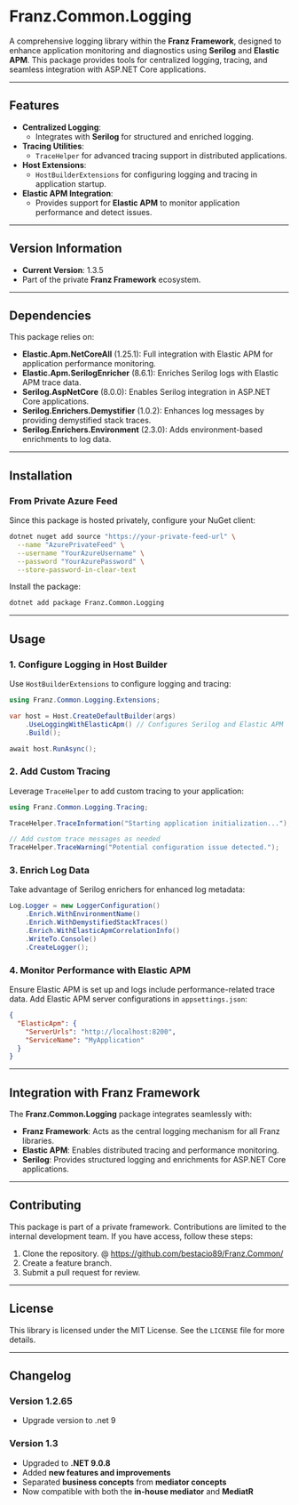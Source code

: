 ﻿# **Franz.Common.Logging**

A comprehensive logging library within the **Franz Framework**, designed to enhance application monitoring and diagnostics using **Serilog** and **Elastic APM**. This package provides tools for centralized logging, tracing, and seamless integration with ASP.NET Core applications.

---

## **Features**

- **Centralized Logging**:
  - Integrates with **Serilog** for structured and enriched logging.
- **Tracing Utilities**:
  - `TraceHelper` for advanced tracing support in distributed applications.
- **Host Extensions**:
  - `HostBuilderExtensions` for configuring logging and tracing in application startup.
- **Elastic APM Integration**:
  - Provides support for **Elastic APM** to monitor application performance and detect issues.

---

## **Version Information**

- **Current Version**:  1.3.5
- Part of the private **Franz Framework** ecosystem.

---

## **Dependencies**

This package relies on:
- **Elastic.Apm.NetCoreAll** (1.25.1): Full integration with Elastic APM for application performance monitoring.
- **Elastic.Apm.SerilogEnricher** (8.6.1): Enriches Serilog logs with Elastic APM trace data.
- **Serilog.AspNetCore** (8.0.0): Enables Serilog integration in ASP.NET Core applications.
- **Serilog.Enrichers.Demystifier** (1.0.2): Enhances log messages by providing demystified stack traces.
- **Serilog.Enrichers.Environment** (2.3.0): Adds environment-based enrichments to log data.

---

## **Installation**

### **From Private Azure Feed**
Since this package is hosted privately, configure your NuGet client:

```bash
dotnet nuget add source "https://your-private-feed-url" \
  --name "AzurePrivateFeed" \
  --username "YourAzureUsername" \
  --password "YourAzurePassword" \
  --store-password-in-clear-text
```

Install the package:

```bash
dotnet add package Franz.Common.Logging  
```

---

## **Usage**

### **1. Configure Logging in Host Builder**

Use `HostBuilderExtensions` to configure logging and tracing:

```csharp
using Franz.Common.Logging.Extensions;

var host = Host.CreateDefaultBuilder(args)
    .UseLoggingWithElasticApm() // Configures Serilog and Elastic APM
    .Build();

await host.RunAsync();
```

### **2. Add Custom Tracing**

Leverage `TraceHelper` to add custom tracing to your application:

```csharp
using Franz.Common.Logging.Tracing;

TraceHelper.TraceInformation("Starting application initialization...");

// Add custom trace messages as needed
TraceHelper.TraceWarning("Potential configuration issue detected.");
```

### **3. Enrich Log Data**

Take advantage of Serilog enrichers for enhanced log metadata:

```csharp
Log.Logger = new LoggerConfiguration()
    .Enrich.WithEnvironmentName()
    .Enrich.WithDemystifiedStackTraces()
    .Enrich.WithElasticApmCorrelationInfo()
    .WriteTo.Console()
    .CreateLogger();
```

### **4. Monitor Performance with Elastic APM**

Ensure Elastic APM is set up and logs include performance-related trace data. Add Elastic APM server configurations in `appsettings.json`:

```json
{
  "ElasticApm": {
    "ServerUrls": "http://localhost:8200",
    "ServiceName": "MyApplication"
  }
}
```

---

## **Integration with Franz Framework**

The **Franz.Common.Logging** package integrates seamlessly with:
- **Franz Framework**: Acts as the central logging mechanism for all Franz libraries.
- **Elastic APM**: Enables distributed tracing and performance monitoring.
- **Serilog**: Provides structured logging and enrichments for ASP.NET Core applications.

---

## **Contributing**

This package is part of a private framework. Contributions are limited to the internal development team. If you have access, follow these steps:
1. Clone the repository. @ https://github.com/bestacio89/Franz.Common/
2. Create a feature branch.
3. Submit a pull request for review.

---

## **License**

This library is licensed under the MIT License. See the `LICENSE` file for more details.

---

## **Changelog**

### Version 1.2.65
- Upgrade version to .net 9

### Version 1.3
- Upgraded to **.NET 9.0.8**
- Added **new features and improvements**
- Separated **business concepts** from **mediator concepts**
- Now compatible with both the **in-house mediator** and **MediatR**